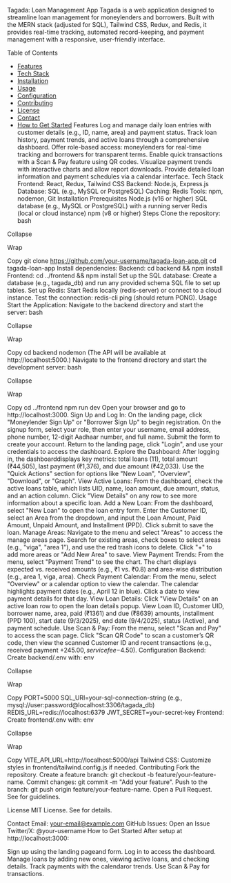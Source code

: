 Tagada: Loan Management App
Tagada is a web application designed to streamline loan management for moneylenders and borrowers. Built with the MERN stack (adjusted for SQL), Tailwind CSS, Redux, and Redis, it provides real-time tracking, automated record-keeping, and payment management with a responsive, user-friendly interface.



Table of Contents
- [Features](#features)
- [Tech Stack](#tech-stack)
- [Installation](#installation)
- [Usage](#usage)
- [Configuration](#configuration)
- [Contributing](#contributing)
- [License](#license)
- [Contact](#contact)
- [How to Get Started](#how-to-get-started)
Features
Log and manage daily loan entries with customer details (e.g., ID, name, area) and payment status.
Track loan history, payment trends, and active loans through a comprehensive dashboard.
Offer role-based access: moneylenders for real-time tracking and borrowers for transparent terms.
Enable quick transactions with a Scan & Pay feature using QR codes.
Visualize payment trends with interactive charts and allow report downloads.
Provide detailed loan information and payment schedules via a calendar interface.
Tech Stack
Frontend: React, Redux, Tailwind CSS
Backend: Node.js, Express.js
Database: SQL (e.g., MySQL or PostgreSQL)
Caching: Redis
Tools: npm, nodemon, Git
Installation
Prerequisites
Node.js (v16 or higher)
SQL database (e.g., MySQL or PostgreSQL) with a running server
Redis (local or cloud instance)
npm (v8 or higher)
Steps
Clone the repository:
bash

Collapse

Wrap

Copy
git clone https://github.com/your-username/tagada-loan-app.git
cd tagada-loan-app
Install dependencies:
Backend: cd backend && npm install
Frontend: cd ../frontend && npm install
Set up the SQL database:
Create a database (e.g., tagada_db) and run any provided schema SQL file to set up tables.
Set up Redis:
Start Redis locally (redis-server) or connect to a cloud instance.
Test the connection: redis-cli ping (should return PONG).
Usage
Start the Application:
Navigate to the backend directory and start the server:
bash

Collapse

Wrap

Copy
cd backend
nodemon
(The API will be available at http://localhost:5000.)
Navigate to the frontend directory and start the development server:
bash

Collapse

Wrap

Copy
cd ../frontend
npm run dev
Open your browser and go to http://localhost:3000.
Sign Up and Log In:
On the landing page, click "Moneylender Sign Up" or "Borrower Sign Up" to begin registration.
On the signup form, select your role, then enter your username, email address, phone number, 12-digit Aadhaar number, and full name. Submit the form to create your account.
Return to the landing page, click "Login", and use your credentials to access the dashboard.
Explore the Dashboard:
After logging in, the dashboarddisplays key metrics: total loans (11), total amount (₹44,505), last payment (₹1,376), and due amount (₹42,033).
Use the "Quick Actions" section for options like "New Loan", "Overview", "Download", or "Graph".
View Active Loans:
From the dashboard, check the active loans table, which lists UID, name, loan amount, due amount, status, and an action column.
Click "View Details" on any row to see more information about a specific loan.
Add a New Loan:
From the dashboard, select "New Loan" to open the loan entry form.
Enter the Customer ID, select an Area from the dropdown, and input the Loan Amount, Paid Amount, Unpaid Amount, and Installment (PPD). Click submit to save the loan.
Manage Areas:
Navigate to the menu and select "Areas" to access the manage areas page.
Search for existing areas, check boxes to select areas (e.g., "viga", "area 1"), and use the red trash icons to delete. Click "+" to add more areas or "Add New Area" to save.
View Payment Trends:
From the menu, select "Payment Trend" to see the chart.
The chart displays expected vs. received amounts (e.g., ₹1 vs. ₹0.8) and area-wise distribution (e.g., area 1, viga, area).
Check Payment Calendar:
From the menu, select "Overview" or a calendar option to view the calendar.
The calendar highlights payment dates (e.g., April 12 in blue). Click a date to view payment details for that day.
View Loan Details:
Click "View Details" on an active loan row to open the loan details popup.
View Loan ID, Customer UID, borrower name, area, paid (₹1361) and due (₹8639) amounts, installment (PPD 100), start date (9/3/2025), end date (9/4/2025), status (Active), and payment schedule.
Use Scan & Pay:
From the menu, select "Scan and Pay" to access the scan page.
Click "Scan QR Code" to scan a customer’s QR code, then view the scanned Customer ID and recent transactions (e.g., received payment +$245.00, service fee -$4.50).
Configuration
Backend: Create backend/.env with:
env

Collapse

Wrap

Copy
PORT=5000
SQL_URI=your-sql-connection-string (e.g., mysql://user:password@localhost:3306/tagada_db)
REDIS_URL=redis://localhost:6379
JWT_SECRET=your-secret-key
Frontend: Create frontend/.env with:
env

Collapse

Wrap

Copy
VITE_API_URL=http://localhost:5000/api
Tailwind CSS: Customize styles in frontend/tailwind.config.js if needed.
Contributing
Fork the repository.
Create a feature branch: git checkout -b feature/your-feature-name.
Commit changes: git commit -m "Add your feature".
Push to the branch: git push origin feature/your-feature-name.
Open a Pull Request.
See  for guidelines.

License
MIT License. See  for details.

Contact
Email: your-email@example.com
GitHub Issues: Open an Issue
Twitter/X: @your-username
How to Get Started
After setup at http://localhost:3000:

Sign up using the landing pageand form.
Log in to access the dashboard.
Manage loans by adding new ones, viewing active loans, and checking details.
Track payments with the calendaror trends.
Use Scan & Pay for transactions.
